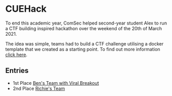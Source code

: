 # CUEHack

To end this academic year, ComSec helped second-year student Alex to run a CTF building inspired hackathon over the weekend of the 20th of March 2021.

The idea was simple, teams had to build a CTF challenge utilising a docker template that we created as a starting point. To find out more information [click here](https://github.com/Cov-ComSec/Build-a-CTF_Event).

## Entries
- 1st Place [Ben's Team with Viral Breakout](https://github.com/sharkmoos/Build-a-CTF_Event)
- 2nd Place [Richie's Team](https://github.com/RichieSec/Build-a-CTF_Event)
